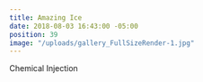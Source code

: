 ```yaml
---
title: Amazing Ice
date: 2018-08-03 16:43:00 -05:00
position: 39
image: "/uploads/gallery_FullSizeRender-1.jpg"
---
```


Chemical Injection